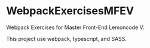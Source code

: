 # WebpackExercisesMFEV
Webpack Exercises for Master Front-End Lemoncode V.

This project use webpack, typescript, and SASS.
